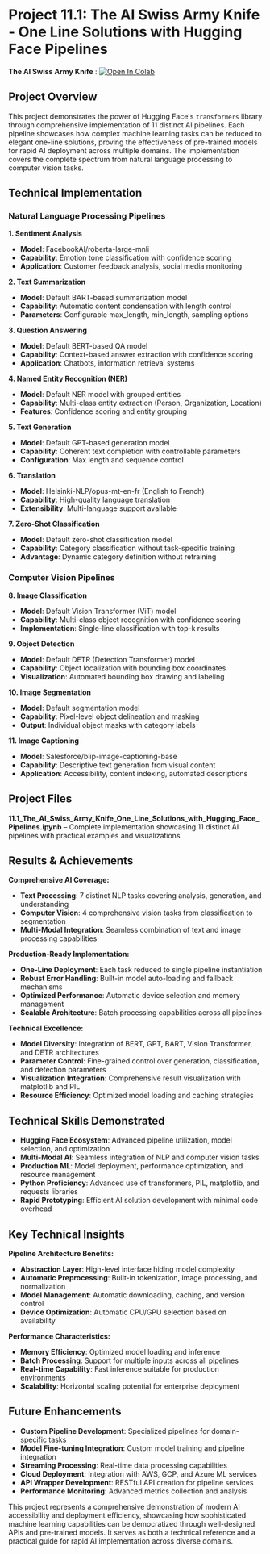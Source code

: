 # Project 11.1: The AI Swiss Army Knife - One Line Solutions with Hugging Face Pipelines

**The AI Swiss Army Knife** : [![Open In Colab](https://colab.research.google.com/assets/colab-badge.svg)](https://colab.research.google.com/drive/1fN0Hvi7nP_GtzauiCpn4u55ajllHP7fc) 

## Project Overview
This project demonstrates the power of Hugging Face's `transformers` library through comprehensive implementation of 11 distinct AI pipelines. Each pipeline showcases how complex machine learning tasks can be reduced to elegant one-line solutions, proving the effectiveness of pre-trained models for rapid AI deployment across multiple domains. The implementation covers the complete spectrum from natural language processing to computer vision tasks.

## Technical Implementation

### Natural Language Processing Pipelines

**1. Sentiment Analysis**
- **Model**: FacebookAI/roberta-large-mnli
- **Capability**: Emotion tone classification with confidence scoring
- **Application**: Customer feedback analysis, social media monitoring

**2. Text Summarization**
- **Model**: Default BART-based summarization model
- **Capability**: Automatic content condensation with length control
- **Parameters**: Configurable max_length, min_length, sampling options

**3. Question Answering**
- **Model**: Default BERT-based QA model
- **Capability**: Context-based answer extraction with confidence scoring
- **Application**: Chatbots, information retrieval systems

**4. Named Entity Recognition (NER)**
- **Model**: Default NER model with grouped entities
- **Capability**: Multi-class entity extraction (Person, Organization, Location)
- **Features**: Confidence scoring and entity grouping

**5. Text Generation**
- **Model**: Default GPT-based generation model
- **Capability**: Coherent text completion with controllable parameters
- **Configuration**: Max length and sequence control

**6. Translation**
- **Model**: Helsinki-NLP/opus-mt-en-fr (English to French)
- **Capability**: High-quality language translation
- **Extensibility**: Multi-language support available

**7. Zero-Shot Classification**
- **Model**: Default zero-shot classification model
- **Capability**: Category classification without task-specific training
- **Advantage**: Dynamic category definition without retraining

### Computer Vision Pipelines

**8. Image Classification**
- **Model**: Default Vision Transformer (ViT) model
- **Capability**: Multi-class object recognition with confidence scoring
- **Implementation**: Single-line classification with top-k results

**9. Object Detection**
- **Model**: Default DETR (Detection Transformer) model
- **Capability**: Object localization with bounding box coordinates
- **Visualization**: Automated bounding box drawing and labeling

**10. Image Segmentation**
- **Model**: Default segmentation model
- **Capability**: Pixel-level object delineation and masking
- **Output**: Individual object masks with category labels

**11. Image Captioning**
- **Model**: Salesforce/blip-image-captioning-base
- **Capability**: Descriptive text generation from visual content
- **Application**: Accessibility, content indexing, automated descriptions

## Project Files
**11.1_The_AI_Swiss_Army_Knife_One_Line_Solutions_with_Hugging_Face_Pipelines.ipynb** – Complete implementation showcasing 11 distinct AI pipelines with practical examples and visualizations

## Results & Achievements

**Comprehensive AI Coverage:**
- **Text Processing**: 7 distinct NLP tasks covering analysis, generation, and understanding
- **Computer Vision**: 4 comprehensive vision tasks from classification to segmentation
- **Multi-Modal Integration**: Seamless combination of text and image processing capabilities

**Production-Ready Implementation:**
- **One-Line Deployment**: Each task reduced to single pipeline instantiation
- **Robust Error Handling**: Built-in model auto-loading and fallback mechanisms
- **Optimized Performance**: Automatic device selection and memory management
- **Scalable Architecture**: Batch processing capabilities across all pipelines

**Technical Excellence:**
- **Model Diversity**: Integration of BERT, GPT, BART, Vision Transformer, and DETR architectures
- **Parameter Control**: Fine-grained control over generation, classification, and detection parameters
- **Visualization Integration**: Comprehensive result visualization with matplotlib and PIL
- **Resource Efficiency**: Optimized model loading and caching strategies

## Technical Skills Demonstrated
- **Hugging Face Ecosystem**: Advanced pipeline utilization, model selection, and optimization
- **Multi-Modal AI**: Seamless integration of NLP and computer vision tasks
- **Production ML**: Model deployment, performance optimization, and resource management
- **Python Proficiency**: Advanced use of transformers, PIL, matplotlib, and requests libraries
- **Rapid Prototyping**: Efficient AI solution development with minimal code overhead

## Key Technical Insights

**Pipeline Architecture Benefits:**
- **Abstraction Layer**: High-level interface hiding model complexity
- **Automatic Preprocessing**: Built-in tokenization, image processing, and normalization
- **Model Management**: Automatic downloading, caching, and version control
- **Device Optimization**: Automatic CPU/GPU selection based on availability

**Performance Characteristics:**
- **Memory Efficiency**: Optimized model loading and inference
- **Batch Processing**: Support for multiple inputs across all pipelines
- **Real-time Capability**: Fast inference suitable for production environments
- **Scalability**: Horizontal scaling potential for enterprise deployment

## Future Enhancements
- **Custom Pipeline Development**: Specialized pipelines for domain-specific tasks
- **Model Fine-tuning Integration**: Custom model training and pipeline integration
- **Streaming Processing**: Real-time data processing capabilities
- **Cloud Deployment**: Integration with AWS, GCP, and Azure ML services
- **API Wrapper Development**: RESTful API creation for pipeline services
- **Performance Monitoring**: Advanced metrics collection and analysis

This project represents a comprehensive demonstration of modern AI accessibility and deployment efficiency, showcasing how sophisticated machine learning capabilities can be democratized through well-designed APIs and pre-trained models. It serves as both a technical reference and a practical guide for rapid AI implementation across diverse domains.